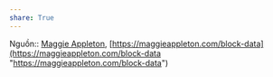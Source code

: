 ```yaml
---
share: True
---
```

Nguồn:: [Maggie Appleton](Maggie%20Appleton.md#), [https://maggieappleton.com/block-data](https://maggieappleton.com/block-data "https://maggieappleton.com/block-data")
